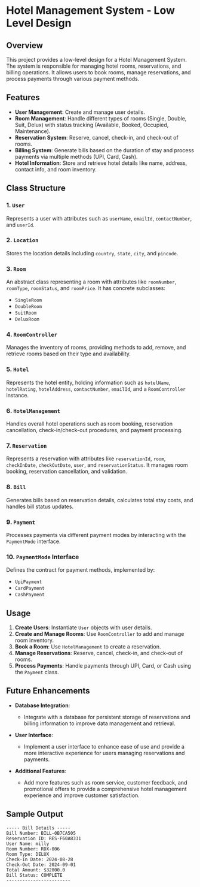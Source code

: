 # Hotel Management System - Low Level Design

## Overview
This project provides a low-level design for a Hotel Management System. The system is responsible for managing hotel rooms, reservations, and billing operations. It allows users to book rooms, manage reservations, and process payments through various payment methods.

## Features
- **User Management**: Create and manage user details.
- **Room Management**: Handle different types of rooms (Single, Double, Suit, Delux) with status tracking (Available, Booked, Occupied, Maintenance).
- **Reservation System**: Reserve, cancel, check-in, and check-out of rooms.
- **Billing System**: Generate bills based on the duration of stay and process payments via multiple methods (UPI, Card, Cash).
- **Hotel Information**: Store and retrieve hotel details like name, address, contact info, and room inventory.

## Class Structure

### 1. `User`
Represents a user with attributes such as `userName`, `emailId`, `contactNumber`, and `userId`.

### 2. `Location`
Stores the location details including `country`, `state`, `city`, and `pincode`.

### 3. `Room`
An abstract class representing a room with attributes like `roomNumber`, `roomType`, `roomStatus`, and `roomPrice`. It has concrete subclasses:
- `SingleRoom`
- `DoubleRoom`
- `SuitRoom`
- `DeluxRoom`

### 4. `RoomController`
Manages the inventory of rooms, providing methods to add, remove, and retrieve rooms based on their type and availability.

### 5. `Hotel`
Represents the hotel entity, holding information such as `hotelName`, `hotelRating`, `hotelAddress`, `contactNumber`, `emailId`, and a `RoomController` instance.

### 6. `HotelManagement`
Handles overall hotel operations such as room booking, reservation cancellation, check-in/check-out procedures, and payment processing.

### 7. `Reservation`
Represents a reservation with attributes like `reservationId`, `room`, `checkInDate`, `checkOutDate`, `user`, and `reservationStatus`. It manages room booking, reservation cancellation, and validation.

### 8. `Bill`
Generates bills based on reservation details, calculates total stay costs, and handles bill status updates.

### 9. `Payment`
Processes payments via different payment modes by interacting with the `PaymentMode` interface.

### 10. `PaymentMode` Interface
Defines the contract for payment methods, implemented by:
- `UpiPayment`
- `CardPayment`
- `CashPayment`

## Usage

1. **Create Users**: Instantiate `User` objects with user details.
2. **Create and Manage Rooms**: Use `RoomController` to add and manage room inventory.
3. **Book a Room**: Use `HotelManagement` to create a reservation.
4. **Manage Reservations**: Reserve, cancel, check-in, and check-out of rooms.
5. **Process Payments**: Handle payments through UPI, Card, or Cash using the `Payment` class.

## Future Enhancements

- **Database Integration**: 
  - Integrate with a database for persistent storage of reservations and billing information to improve data management and retrieval.

- **User Interface**: 
  - Implement a user interface to enhance ease of use and provide a more interactive experience for users managing reservations and payments.

- **Additional Features**:
  - Add more features such as room service, customer feedback, and promotional offers to provide a comprehensive hotel management experience and improve customer satisfaction.

## Sample Output

```
----- Bill Details -----
Bill Number: BILL-0B7CA505
Reservation ID: RES-F60A8331
User Name: milly
Room Number: RDX-006
Room Type: DELUX
Check-In Date: 2024-08-28
Check-Out Date: 2024-09-01
Total Amount: $32000.0
Bill Status: COMPLETE
------------------------
